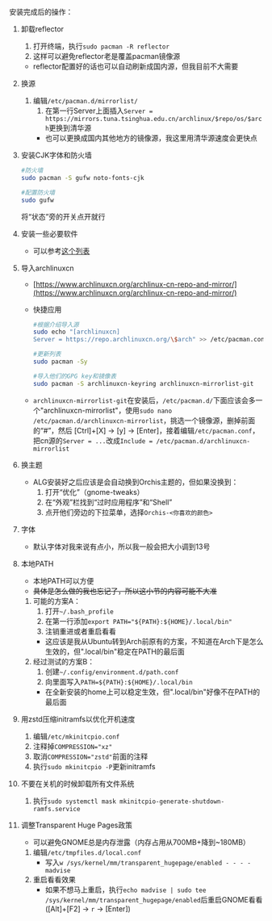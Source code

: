 安装完成后的操作：

1. 卸载reflector
    1. 打开终端，执行`sudo pacman -R reflector`
    2. 这样可以避免reflector老是覆盖pacman镜像源
    * reflector配置好的话也可以自动刷新成国内源，但我目前不大需要

2. 换源
    1. 编辑`/etc/pacman.d/mirrorlist/`
        1. 在第一行Server上面插入`Server = https://mirrors.tuna.tsinghua.edu.cn/archlinux/$repo/os/$arch`更换到清华源
        * 也可以更换成国内其他地方的镜像源，我这里用清华源速度会更快点

3. 安装CJK字体和防火墙
    ```Bash
    #防火墙
    sudo pacman -S gufw noto-fonts-cjk

    #配置防火墙
    sudo gufw
    ```
    将“状态”旁的开关点开就行

4. 安装一些必要软件
    * 可以参考[这个列表](./02-software.md)

5. 导入archlinuxcn
    * [https://www.archlinuxcn.org/archlinux-cn-repo-and-mirror/](https://www.archlinuxcn.org/archlinux-cn-repo-and-mirror/)

    * 快捷应用
        ```Bash
        #根据介绍导入源
        sudo echo "[archlinuxcn]
        Server = https://repo.archlinuxcn.org/\$arch" >> /etc/pacman.conf

        #更新列表
        sudo pacman -Sy

        #导入他们的GPG key和镜像表
        sudo pacman -S archlinuxcn-keyring archlinuxcn-mirrorlist-git
        ```

    * `archlinuxcn-mirrorlist-git`在安装后，`/etc/pacman.d/`下面应该会多一个"archlinuxcn-mirrorlist"，使用`sudo nano /etc/pacman.d/archlinuxcn-mirrorlist`，挑选一个镜像源，删掉前面的“#”，然后 [Ctrl]+[X] -> [y] -> [Enter]，接着编辑`/etc/pacman.conf`，把cn源的`Server = ...`改成`Include = /etc/pacman.d/archlinuxcn-mirrorlist`
6. 换主题
    * ALG安装好之后应该是会自动换到Orchis主题的，但如果没换到：
        1. 打开“优化”（gnome-tweaks）
        2. 在“外观”栏找到“过时应用程序”和“Shell”
        3. 点开他们旁边的下拉菜单，选择`Orchis-<你喜欢的颜色>`
7. 字体
    * 默认字体对我来说有点小，所以我一般会把大小调到13号
8. 本地PATH
    * 本地PATH可以方便
    * ~~具体是怎么做的我也忘记了，所以这小节的内容可能不大准~~
    1. 可能的方案A：
        1. 打开`~/.bash_profile`
        2. 在第一行添加`export PATH="${PATH}:${HOME}/.local/bin"`
        3. 注销重进或者重启看看
        * 这应该是我从Ubuntu转到Arch前原有的方案，不知道在Arch下是怎么生效的，但".local/bin"稳定在PATH的最后面
    2. 经过测试的方案B：
        1. 创建`~/.config/environment.d/path.conf`
        2. 向里面写入`PATH=${PATH}:${HOME}/.local/bin`
        * 在全新安装的home上可以稳定生效，但".local/bin"好像不在PATH的最后面
9. 用zstd压缩initramfs以优化开机速度
    1. 编辑`/etc/mkinitcpio.conf`
    2. 注释掉`COMPRESSION="xz"`
    3. 取消`COMPRESSION="zstd"`前面的注释
    4. 执行`sudo mkinitcpio -P`更新initramfs
10. 不要在关机的时候卸载所有文件系统
    1. 执行`sudo systemctl mask mkinitcpio-generate-shutdown-ramfs.service`
11. 调整Transparent Huge Pages政策
    * 可以避免GNOME总是内存泄露（内存占用从700MB+降到~180MB）
    1. 编辑`/etc/tmpfiles.d/local.conf`
        * 写入`w /sys/kernel/mm/transparent_hugepage/enabled - - - - madvise`
    2. 重启看看效果
        * 如果不想马上重启，执行`echo madvise | sudo tee /sys/kernel/mm/transparent_hugepage/enabled`后重启GNOME看看([Alt]+[F2] -> `r` -> [Enter])